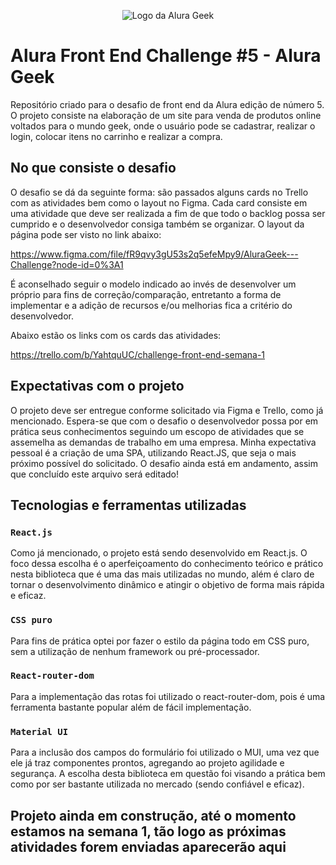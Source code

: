 <p align="center">
<img src="https://user-images.githubusercontent.com/78604613/193334745-a0523979-c40e-45c2-b008-7d6f6c7c7b91.png" alt="Logo da Alura Geek" />
</p>

# Alura Front End Challenge #5 - Alura Geek

Repositório criado para o desafio de front end da Alura edição de número 5. O projeto consiste na elaboração de um site para venda de produtos online voltados para o mundo geek, onde o usuário pode se cadastrar, realizar o login, colocar itens no carrinho e realizar a compra.


## No que consiste o desafio

O desafio se dá da seguinte forma: são passados alguns cards no Trello com as atividades bem como o layout no Figma. Cada card consiste em uma atividade que deve ser realizada a fim de que todo o backlog possa ser cumprido e o desenvolvedor consiga também se organizar. O layout da página pode ser visto no link abaixo:

https://www.figma.com/file/fR9qvy3gU53s2q5efeMpy9/AluraGeek---Challenge?node-id=0%3A1

É aconselhado seguir o modelo indicado ao invés de desenvolver um próprio para fins de correção/comparação, entretanto a forma de implementar e a adição de recursos e/ou melhorias fica a critério do desenvolvedor.

Abaixo estão os links com os cards das atividades:

https://trello.com/b/YahtquUC/challenge-front-end-semana-1


## Expectativas com o projeto

O projeto deve ser entregue conforme solicitado via Figma e Trello, como já mencionado. Espera-se que com o desafio o desenvolvedor possa por em prática seus conhecimentos seguindo um escopo de atividades que se assemelha as demandas de trabalho em uma empresa. Minha expectativa pessoal é a criação de uma SPA, utilizando React.JS, que seja o mais próximo possível do solicitado. O desafio ainda está em andamento, assim que concluído este arquivo será editado!


## Tecnologias e ferramentas utilizadas
### `React.js`
Como já mencionado, o projeto está sendo desenvolvido em React.js. O foco dessa escolha é o aperfeiçoamento do conhecimento teórico e prático nesta biblioteca que é uma das mais utilizadas no mundo, além é claro de tornar o desenvolvimento dinâmico e atingir o objetivo de forma mais rápida e eficaz.

### `CSS puro`
Para fins de prática optei por fazer o estilo da página todo em CSS puro, sem a utilização de nenhum framework ou pré-processador.

### `React-router-dom`
Para a implementação das rotas foi utilizado o react-router-dom, pois é uma ferramenta bastante popular além de fácil implementação.

### `Material UI`
Para a inclusão dos campos do formulário foi utilizado o MUI, uma vez que ele já traz componentes prontos, agregando ao projeto agilidade e segurança. A escolha desta biblioteca em questão foi visando a prática bem como por ser bastante utilizada no mercado (sendo confiável e eficaz).

## Projeto ainda em construção, até o momento estamos na semana 1, tão logo as próximas atividades forem enviadas aparecerão aqui
